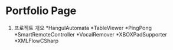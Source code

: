 Portfolio Page
============
1. 프로젝트 개요
*HangulAutomata
*TableViewer
*PingPong
*SmartRemoteController
*VocalRemover
*XBOXPadSupporter
*XMLFlowCSharp